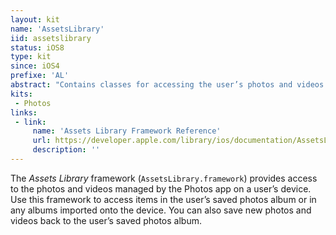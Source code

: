 ```yaml
---
layout: kit
name: 'AssetsLibrary'
iid: assetslibrary
status: iOS8
type: kit
since: iOS4
prefixe: 'AL'
abstract: "Contains classes for accessing the user’s photos and videos."
kits:
 - Photos
links:
 - link:
     name: 'Assets Library Framework Reference'
     url: https://developer.apple.com/library/ios/documentation/AssetsLibrary/Reference/AssetsLibraryFramework/index.html
     description: ''
---
```


The *Assets Library* framework (`AssetsLibrary.framework`) provides access to the photos and videos managed by the Photos app on a user’s device. Use this framework to access items in the user’s saved photos album or in any albums imported onto the device. You can also save new photos and videos back to the user’s saved photos album.
